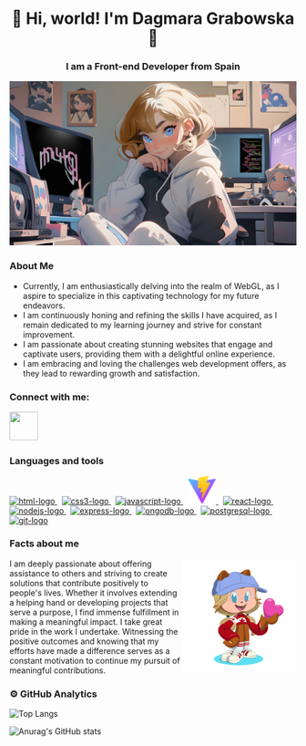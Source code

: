 <div align="center"> 

# 👋 Hi, world! I'm Dagmara Grabowska👋


### **I am a Front-end Developer** from Spain

<img  alt="daga-banner" src="./nug-banner.png" width="800"/>

</div>


### About Me


* Currently, I am enthusiastically delving into the realm of WebGL, as I aspire to specialize in this captivating technology for my future endeavors.
* I am continuously honing and refining the skills I have acquired, as I remain dedicated to my learning journey and strive for constant improvement.
* I am passionate about creating stunning websites that engage and captivate users, providing them with a delightful online experience.
* I am embracing and loving the challenges web development offers, as they lead to rewarding growth and satisfaction.

### Connect with me:

<a href="https://www.linkedin.com/in/dagmara-grabowska/">
    <img src="https://icongr.am/devicon/linkedin-original.svg?size=50&color=currentColor" height="50" width="50" style="max-width: 100%"/>
</a>

### Languages and tools

<div>
    <a href="https://html.com/"> 
        <img alt="html-logo" src="https://icongr.am/devicon/html5-original.svg?size=40&color=currentColor"/>
    </a>
    &nbsp
    <a href="https://www.css3.com/">
        <img alt ="css3-logo" src="https://icongr.am/devicon/css3-original-wordmark.svg?size=50&color=currentColor"/>
    <a/>
    &nbsp
    <a href="https://www.javascript.com/">
        <img alt="javascript-logo" src="https://icongr.am/devicon/javascript-original.svg?size=40&color=currentColor"/>
    </a>
    &nbsp
    <a href="https://vitejs.dev/">
        <img alt="vite-logo" src="./vite-logo.svg" width="50"/>
    </a>
    &nbsp
    <a href="https://react.dev/">
        <img alt="react-logo" src="https://icongr.am/devicon/react-original.svg?size=40&color=currentColor"/>
    </a>
    &nbsp
    <a href="https://nodejs.org/en">
        <img alt="nodejs-logo" src="https://icongr.am/devicon/nodejs-original.svg?size=50&color=currentColor"/>
    </a>
    &nbsp
    <a href="https://expressjs.com/">
        <img alt="express-logo" src="https://icongr.am/devicon/express-original.svg?size=50&color=currentColor"/>
    </a>
    &nbsp
    <a href="https://www.mongodb.com/">
        <img alt="ongodb-logo" src="https://icongr.am/devicon/mongodb-original.svg?size=50&color=currentColor"/>
    </a>
    &nbsp
    <a href="https://www.postgresql.org/">
        <img alt="postgresql-logo" src="https://icongr.am/devicon/postgresql-original.svg?size=40&color=currentColor"/>
    </a>
    &nbsp
    <a href="https://git-scm.com/">
        <img alt="git-logo" src="https://icongr.am/devicon/git-original.svg?size=50&color=currentColor"/>
    </a>
</div>

### Facts about me

<img align="right" alt="octocat-dagmaro" src="./octocat-dagmaro.png" width="200"/> I am deeply passionate about offering assistance to others and striving to create solutions that contribute positively to 
    people's lives. Whether it involves extending a helping hand or developing projects that serve a purpose, I find immense fulfillment in making a meaningful impact. I take great pride in the work I undertake. Witnessing the positive outcomes and knowing that my efforts have made a difference serves as a constant motivation to continue my pursuit of meaningful contributions.


<p>

### ⚙️ GitHub Analytics

![Top Langs](https://github-readme-stats.vercel.app/api/top-langs/?username=nugmara&layout=compact&langs_count=8&theme=jolly)

![Anurag's GitHub stats](https://github-readme-stats.vercel.app/api?username=nugmara&show_icons=true&theme=jolly&rank_icon=github)

</p>





<!--
**dagmaro/dagmaro** is a ✨ _special_ ✨ repository because its `README.md` (this file) appears on your GitHub profile.

Here are some ideas to get you started:

- 🔭 I’m currently working on ...
- 🌱 I’m currently learning ...
- 👯 I’m looking to collaborate on ...
- 🤔 I’m looking for help with ...
- 💬 Ask me about ...
- 📫 How to reach me: ...
- 😄 Pronouns: ...
- ⚡ Fun fact: ...
-->
